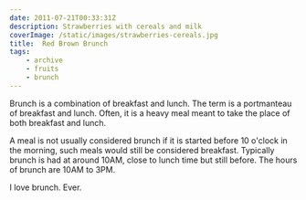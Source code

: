 ```yaml
---
date: 2011-07-21T00:33:31Z
description: Strawberries with cereals and milk
coverImage: /static/images/strawberries-cereals.jpg
title:  Red Brown Brunch
tags: 
    - archive 
    - fruits 
    - brunch
---
```


Brunch is a combination of breakfast and lunch. The term is a portmanteau of breakfast and lunch. Often, it is a heavy meal meant to take the place of both breakfast and lunch.

A meal is not usually considered brunch if it is started before 10 o'clock in the morning, such meals would still be considered breakfast. Typically brunch is had at around 10AM, close to lunch time but still before. The hours of brunch are 10AM to 3PM. 

I love brunch. Ever.

